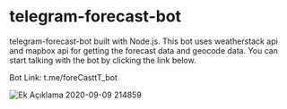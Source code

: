 # telegram-forecast-bot

telegram-forecast-bot built with Node.js. This bot uses weatherstack api and mapbox api for getting the forecast data and geocode data.
You can start talking with the bot by clicking the link below.


Bot Link: t.me/foreCasttT_bot




![Ek Açıklama 2020-09-09 214859](https://user-images.githubusercontent.com/54938929/92640670-4effac80-f2e6-11ea-94b8-6071a665ddd3.png)

